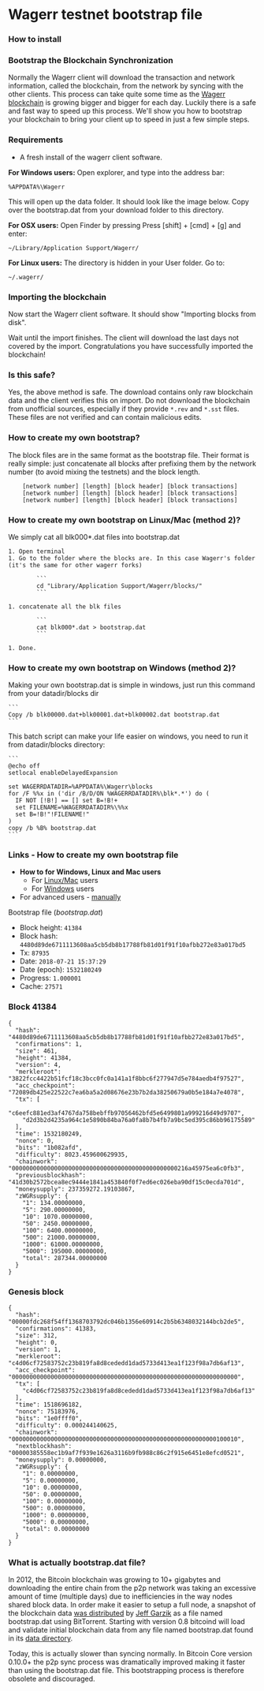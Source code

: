 # Wagerr testnet bootstrap file

### How to install

### Bootstrap the Blockchain Synchronization

Normally the Wagerr client will download the transaction and network information, called the blockchain, from the network by syncing with the other clients. This process can take quite some time as the [Wagerr blockchain](https://blockchain.info/charts/blocks-size) is growing bigger and bigger for each day. Luckily there is a safe and fast way to speed up this process. We'll show you how to bootstrap your blockchain to bring your client up to speed in just a few simple steps.

### Requirements

- A fresh install of the wagerr client software.

**For Windows users:**
Open explorer, and type into the address bar:

	%APPDATA%\Wagerr
    
This will open up the data folder. It should look like the image below. Copy over the bootstrap.dat from your download folder to this directory.

**For OSX users:**
Open Finder by pressing Press [shift] + [cmd] + [g] and enter:

	~/Library/Application Support/Wagerr/
    
**For Linux users:**
The directory is hidden in your User folder. Go to:

	~/.wagerr/
    
### Importing the blockchain
Now start the Wagerr client software. It should show "Importing blocks from disk".

Wait until the import finishes. The client will download the last days not covered by the import. Congratulations you have successfully imported the blockchain!

### Is this safe?

Yes, the above method is safe. The download contains only raw blockchain data and the client verifies this on import. Do not download the blockchain from unofficial sources, especially if they provide `*.rev` and `*.sst` files. These files are not verified and can contain malicious edits.

### How to create my own bootstrap?

The block files are in the same format as the bootstrap file. Their format is really simple: just concatenate all blocks after prefixing them by the network number (to avoid mixing the testnets) and the block length. 

        [network number] [length] [block header] [block transactions]
        [network number] [length] [block header] [block transactions]
        [network number] [length] [block header] [block transactions]

### How to create my own bootstrap on Linux/Mac (method 2)?

We simply cat all blk000*.dat files into bootstrap.dat

    1. Open terminal
    1. Go to the folder where the blocks are. In this case Wagerr's folder (it's the same for other wagerr forks)

            ```            
            cd "Library/Application Support/Wagerr/blocks/"
            ```

    1. concatenate all the blk files
            
            ```        
            cat blk000*.dat > bootstrap.dat
            ```

    1. Done.

### How to create my own bootstrap on Windows (method 2)?

Making your own bootstrap.dat is simple in windows, just run this command from your datadir/blocks dir

    ```
    Copy /b blk00000.dat+blk00001.dat+blk00002.dat bootstrap.dat
    ```

This batch script can make your life easier on windows, you need to run it from datadir/blocks directory:

    ```
    @echo off 
    setlocal enableDelayedExpansion 

    set WAGERRDATADIR=%APPDATA%\Wagerr\blocks
    for /F %%x in ('dir /B/D/ON %WAGERRDATADIR%\blk*.*') do (
      IF NOT [!B!] == [] set B=!B!+
      set FILENAME=%WAGERRDATADIR%\%%x
      set B=!B!"!FILENAME!"
    )
    copy /b %B% bootstrap.dat
    ```

### Links - How to create my own bootstrap file

  - **How to for Windows, Linux and Mac users**
    - For [Linux/Mac](./../../#how-to-create-my-own-bootstrap-on-linuxmac-method-2) users
    - For [Windows](./../../#how-to-create-my-own-bootstrap-on-windows-method-2) users
  - For advanced users - [manually](./../../#how-to-create-my-own-bootstrap)

Bootstrap file (_bootstrap.dat_)
 - Block height: `41384`
 - Block hash: `4480d89de6711113608aa5cb5db8b17788fb81d01f91f10afbb272e83a017bd5`
 - Tx: `87935`
 - Date: `2018-07-21 15:37:29`
 - Date (epoch): `1532180249`
 - Progress: `1.000001`
 - Cache: `27571`

### Block 41384
```
{
  "hash": "4480d89de6711113608aa5cb5db8b17788fb81d01f91f10afbb272e83a017bd5",
  "confirmations": 1,
  "size": 461,
  "height": 41384,
  "version": 4,
  "merkleroot": "3822fcc4422b51fcf18c3bcc0fc0a141a1f8bbc6f277947d5e784aedb4f97527",
  "acc_checkpoint": "72089db425e22522c7ea6ba5a2d08676e23b7b2da38250679a0b5e184a7e4078",
  "tx": [
    "c6eefc881ed3af4767da758bebffb97056462bfd5e6499801a999216d49d9707",
    "d2d3b2d4235a964c1e5890b84ba76a0fa8b7b4fb7a9bc5ed395c86bb96175589"
  ],
  "time": 1532180249,
  "nonce": 0,
  "bits": "1b082afd",
  "difficulty": 8023.459600629935,
  "chainwork": "00000000000000000000000000000000000000000000000216a45975ea6c0fb3",
  "previousblockhash": "41d30b2572bcea8ec9444e1841a453840f0f7ed6ec026eba90df15c0ecda701d",
  "moneysupply": 237359272.19103867,
  "zWGRsupply": {
    "1": 134.00000000,
    "5": 290.00000000,
    "10": 1070.00000000,
    "50": 2450.00000000,
    "100": 6400.00000000,
    "500": 21000.00000000,
    "1000": 61000.00000000,
    "5000": 195000.00000000,
    "total": 287344.00000000
  }
}
```

### Genesis block
```
{
  "hash": "00000fdc268f54ff1368703792dc046b1356e60914c2b5b6348032144bcb2de5",
  "confirmations": 41383,
  "size": 312,
  "height": 0,
  "version": 1,
  "merkleroot": "c4d06cf72583752c23b819fa8d8cededd1dad5733d413ea1f123f98a7db6af13",
  "acc_checkpoint": "0000000000000000000000000000000000000000000000000000000000000000",
  "tx": [
    "c4d06cf72583752c23b819fa8d8cededd1dad5733d413ea1f123f98a7db6af13"
  ],
  "time": 1518696182,
  "nonce": 75183976,
  "bits": "1e0ffff0",
  "difficulty": 0.000244140625,
  "chainwork": "0000000000000000000000000000000000000000000000000000000000100010",
  "nextblockhash": "00000385558ec1b9af7f939e1626a3116b9fb988c86c2f915e6451e8efcd0521",
  "moneysupply": 0.00000000,
  "zWGRsupply": {
    "1": 0.00000000,
    "5": 0.00000000,
    "10": 0.00000000,
    "50": 0.00000000,
    "100": 0.00000000,
    "500": 0.00000000,
    "1000": 0.00000000,
    "5000": 0.00000000,
    "total": 0.00000000
  }
}
```

### What is actually bootstrap.dat file?

In 2012, the Bitcoin blockchain was growing to 10+ gigabytes and downloading the entire chain from the p2p network was taking an excessive amount of time (multiple days) due to inefficiencies in the way nodes shared block data. In order make it easier to setup a full node, a snapshot of the blockchain data [was distributed](https://bitcointalk.org/index.php?topic=145386.0) by [Jeff Garzik](https://github.com/jgarzik) as a file named bootstrap.dat using BitTorrent. Starting with version 0.8 bitcoind will load and validate initial blockchain data from any file named bootstrap.dat found in its [data directory](https://en.bitcoin.it/wiki/Data_directory#Default_Location).

Today, this is actually slower than syncing normally. In Bitcoin Core version 0.10.0+ the p2p sync process was dramatically improved making it faster than using the bootstrap.dat file. This bootstrapping process is therefore obsolete and discouraged.
